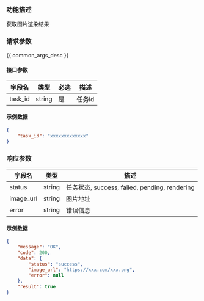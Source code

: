### 功能描述

获取图片渲染结果

### 请求参数

{{ common_args_desc }}

#### 接口参数

| 字段名 | 类型   | 必选 | 描述     |
| ------ | ------ | ---- | -------- |
| task_id | string | 是   | 任务id   |

#### 示例数据

```json
{
    "task_id": "xxxxxxxxxxxxx"
}
```

### 响应参数

| 字段名  | 类型   | 描述         |
| ------- | ------ | ------------ |
| status  | string | 任务状态, success, failed, pending, rendering |
| image_url | string | 图片地址     |
| error | string | 错误信息     |

#### 示例数据

```json
{
    "message": "OK",
    "code": 200,
    "data": {
        "status": "success",
        "image_url": "https://xxx.com/xxx.png",
        "error": null
    },
    "result": true
}
```